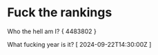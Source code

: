 # Fuck the rankings

Who the hell am I?
{ 4483802 }

What fucking year is it?
[ 2024-09-22T14:30:00Z ]
